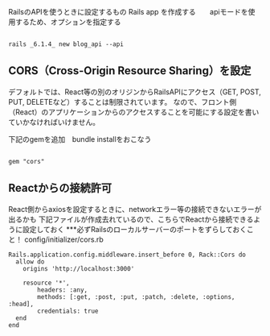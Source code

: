 RailsのAPIを使うときに設定するもの
Rails app を作成する　　apiモードを使用するため、オプションを指定する

```

rails _6.1.4_ new blog_api --api

```

## **CORS（Cross-Origin Resource Sharing）を設定**

デフォルトでは、React等の別のオリジンからRailsAPIにアクセス（GET, POST, PUT, DELETEなど）することは制限されています。 なので、フロント側（React）のアプリケーションからのアクセスすることを可能にする設定を書いていかなければいけません。

下記のgemを追加　bundle installをおこなう

```

gem "cors"

```

## Reactからの接続許可

React側からaxiosを設定するときに、networkエラー等の接続できないエラーが出るかも
下記ファイルが作成去れているので、こちらでReactから接続できるように設定しておく
***必ずRailsのローカルサーバーのポートをずらしておくこと！ 
config/initializer/cors.rb
```
Rails.application.config.middleware.insert_before 0, Rack::Cors do
  allow do
    origins 'http://localhost:3000'

    resource '*',
        headers: :any,
        methods: [:get, :post, :put, :patch, :delete, :options, :head],
        credentials: true
  end
end
```
